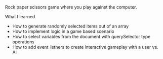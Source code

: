 Rock paper scissors game where you play against the computer.

What I learned

* How to generate randomly selected items out of an array
* How to implement logic in a game based scenario
* How to select variables from the document with querySelector type operations
* How to add event listners to create interactive gameplay with a user vs. AI

